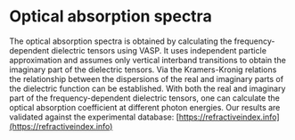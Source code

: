 # Optical absorption spectra

The optical absorption spectra is obtained by calculating the frequency-dependent dielectric tensors using VASP. It uses independent particle approximation and assumes only vertical interband transitions to obtain the imaginary part of the dielectric tensors. Via the Kramers-Kronig relations the relationship between the dispersions of the real and imaginary parts of the dielectric function can be established. With both the real and imaginary part of the frequency-dependent dielectric tensors, one can calculate the optical absorption coefficient at different photon energies.   Our results are validated against the experimental database: [https://refractiveindex.info](https://refractiveindex.info)
